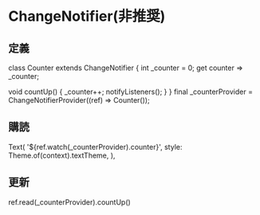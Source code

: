 # ChangeNotifier(非推奨)

## 定義
class Counter extends ChangeNotifier {
int _counter = 0;
get counter => _counter;

void countUp() {
_counter++;
notifyListeners();
}
}
final _counterProvider = ChangeNotifierProvider((ref) => Counter());

## 購読
Text(
'${ref.watch(_counterProvider).counter}',
style: Theme.of(context).textTheme,
),

## 更新
ref.read(_counterProvider).countUp()